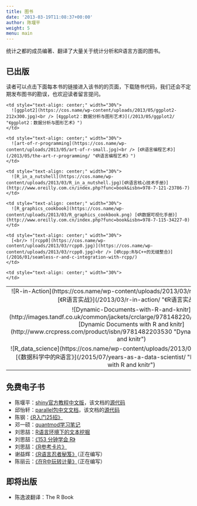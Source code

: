 ```yaml
---
title: 图书
date: '2013-03-19T11:08:37+00:00'
author: 陈堰平
weight: 5
menu: main
---
```



统计之都的成员编著、翻译了大量关于统计分析和R语言方面的图书。

## 已出版

读者可以点击下面每本书的链接进入该书的的页面，下载随书代码，我们还会不定期发布图书的勘误，也欢迎读者留言提问。

<table>
  <tr>
    <td style="text-align: center;" width="30%">
      ![R-in-Action](https://cos.name/wp-content/uploads/2013/03/r-in-action-small.jpg)<br /> [《R语言实战》](/2013/03/r-in-action/ "《R语言实战》")
    </td>
    
    <td style="text-align: center;" width="30%">
      ![ggplot2](https://cos.name/wp-content/uploads/2013/05/ggplot2-212x300.jpg)<br /> [《ggplot2：数据分析与图形艺术》](/2013/05/ggplot2/ "《ggplot2：数据分析与图形艺术》")
    </td>
    
    <td style="text-align: center;" width="30%">
      ![art-of-r-programming](https://cos.name/wp-content/uploads/2013/05/art-of-r-small.jpg)<br /> [《R语言编程艺术》](/2013/05/the-art-r-programming/ "《R语言编程艺术》")
    </td>
  </tr>
  
  <tr>
    <td style="text-align: center;" width="30%">
      ![Dynamic-Documents-with-R-and-knitr](http://images.tandf.co.uk/common/jackets/crclarge/978148220/9781482203530.jpg)<br /> [Dynamic Documents with R and knitr](http://www.crcpress.com/product/isbn/9781482203530 "Dynamic Documents with R and knitr")
    </td>
    
    <td style="text-align: center;" width="30%">
      ![R_in_a_nutshell](https://cos.name/wp-content/uploads/2013/03/R_in_a_nutshell.jpg)[《R语言核心技术手册》](http://www.oreilly.com.cn/index.php?func=book&isbn=978-7-121-23786-7)
    </td>
    
    <td style="text-align: center;" width="30%">
      ![R_graphics_cookbook](https://cos.name/wp-content/uploads/2013/03/R_graphics_cookbook.png) [《R数据可视化手册》](http://www.oreilly.com.cn/index.php?func=book&isbn=978-7-115-34227-0)
    </td>
  </tr>
  
  <tr>
    <td style="text-align: center;" width="30%">
      ![R_data_science](https://cos.name/wp-content/uploads/2013/03/R_data_science.jpg)<br /> [《数据科学中的R语言》](/2015/07/years-as-a-data-scientist/ "Dynamic Documents with R and knitr")
    </td>
    
    <td style="text-align: center;" width="30%">
      [<br/> ![rcpp0](https://cos.name/wp-content/uploads/2013/03/rcpp0.jpg)](https://cos.name/wp-content/uploads/2013/03/rcpp0.jpg)<br /> [《Rcpp:R与C++的无缝整合》](/2016/01/seamless-r-and-c-integration-with-rcpp/)
    </td>
    
    <td style="text-align: center;" width="30%">
    </td>
  </tr>
</table>

## 免费电子书

  * 陈堰平：[shiny官方教程中文版](http://yanping.me/shiny-tutorial/)，该文档的[源代码](https://github.com/yanping/shiny-tutorial)
  * 邱怡轩：[parallel包中文文档](https://github.com/yixuan/parallel-translation/blob/master/parallel_zh_CN.pdf?raw=true)，该文档的[源代码](https://github.com/yixuan/parallel-translation)
  * 陈钢：[《R入门25招》](http://gossipcoder.com/?tag=r%E5%85%A5%E9%97%A825%E6%8B%9B "R入门25招")
  * 邓一硕：[quantmod学习笔记](https://github.com/dengyishuo/dengyishuo.github.com/tree/master/RFinance)
  * 刘思喆：[R语言环境下的文本挖掘](http://www.bjt.name/upload/pdf/Text%20Mining%20in%20R.pdf)
  * 刘思喆：[《153 分钟学会 R》](http://cran.r-project.org/doc/contrib/Liu-FAQ.pdf "153 分钟学会 R")
  * 刘思喆：[《R参考卡片》](http://cran.r-project.org/doc/contrib/Liu-R-refcard.pdf "R参考卡片")
  * 谢益辉：[《R语言忍者秘笈》](https://github.com/yihui/r-ninja "R语言忍者秘笈")（正在编写）
  * 陈丽云：[《在R中玩转计量》](https://github.com/cloudly/Play-Econometrics-with-R "在R中玩转计量")（正在编写）

## 即将出版

  * 陈逸波翻译：The R Book
